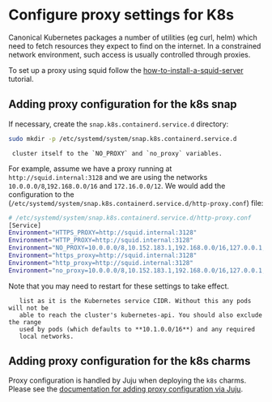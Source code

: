 # Configure proxy settings for K8s

Canonical Kubernetes packages a number of utilities (eg curl, helm) which need
to fetch resources they expect to find on the internet. In a constrained
network environment, such access is usually controlled through proxies.

To set up a proxy using squid follow the
[how-to-install-a-squid-server][squid] tutorial.

## Adding proxy configuration for the k8s snap

If necessary, create the `snap.k8s.containerd.service.d` directory:

```bash
sudo mkdir -p /etc/systemd/system/snap.k8s.containerd.service.d
```

```{note} It is important to add whatever address ranges are used by the
 cluster itself to the `NO_PROXY` and `no_proxy` variables.
```

For example, assume we have a proxy running at `http://squid.internal:3128` and
we are using the networks `10.0.0.0/8`,`192.168.0.0/16` and `172.16.0.0/12`.
We would add the configuration to the
(`/etc/systemd/system/snap.k8s.containerd.service.d/http-proxy.conf`) file:

```bash
# /etc/systemd/system/snap.k8s.containerd.service.d/http-proxy.conf
[Service]
Environment="HTTPS_PROXY=http://squid.internal:3128"
Environment="HTTP_PROXY=http://squid.internal:3128"
Environment="NO_PROXY=10.0.0.0/8,10.152.183.1,192.168.0.0/16,127.0.0.1,172.16.0.0/12"
Environment="https_proxy=http://squid.internal:3128"
Environment="http_proxy=http://squid.internal:3128"
Environment="no_proxy=10.0.0.0/8,10.152.183.1,192.168.0.0/16,127.0.0.1,172.16.0.0/12"
```

Note that you may need to restart for these settings to take effect.

```{note} The **10.152.183.0/24** CIDR needs to be covered in the juju-no-proxy
   list as it is the Kubernetes service CIDR. Without this any pods will not be 
   able to reach the cluster's kubernetes-api. You should also exclude the range
   used by pods (which defaults to **10.1.0.0/16**) and any required
   local networks.
```

## Adding proxy configuration for the k8s charms

Proxy configuration is handled by Juju when deploying the `k8s` charms. Please
see the [documentation for adding proxy configuration via Juju].

<!-- LINKS -->

[documentation for adding proxy configuration via Juju]: /charm/howto/proxy
[squid]: https://ubuntu.com/server/docs/how-to-install-a-squid-server
